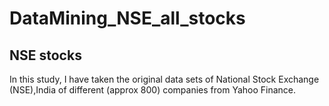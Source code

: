 # DataMining_NSE_all_stocks
## NSE stocks 
In this study, I have taken the original data sets of National Stock Exchange (NSE),India of different (approx 800) companies from Yahoo Finance.
